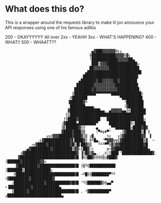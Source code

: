 # What does this do? 
This is a wrapper around the requests library to make lil jon announce your API responses using one of his famous adlibs

200 - OKAYYYYYY
All over 2xx - YEAHH
3xx - WHAT'S HAPPENING? 
400 - WHAT!!
500 - WHAATT?? 



                                            ▄▓███▓▓▓▓▓▓Æ╗╓
                                           ╫███████████▓▓▓▓╬▓╖
                                           └████████████▓▓▓▓▓██▄
                                            ███╬▓▓▓██████████████µ
                                           ██▓▓▓▓▓▓▓██████████████
                                         ▄█████████████████████████
                                       ,█████████████████████████▌
                                      ▄███████▓██▓▓▓▓▓██▓████████
                                     ████████▓▓▓▓▓▓▓▓▓▓██████████▌
                                    ████████▓█▓▓▓▓▓▓▓▓▓▓██████████,
                                   ╫██████████▀▀▀▀▀▀▀██████████████ε
                                  Æ███████              `▀█████████▌
                                 ▐██████▓╩                 └████████
                                  ███████▄▄▄▄,             ]▓███████
                                 ▓██████████████▄▄, ▄▓▓▓▓▓▄▄╠╣███████
                                ║╣██████████████████████████████████▀
                               ƒ╬████▓██████████   █████████████████µ
                              ┌▓█████▄████████▀     ██████████╬░█████
                              ║▌██████▓╬╠     ▄     ,▀▀███████≥████▓█▓
                              ▓████▓███▒▒     │▀#φΦ▀"    ,╠▓███████╣█ ╫
                       ╓╗@▓▓▓██████▓███▓╠▒ ╔▓,     %ε   ╔╠▓████████▓▓  ▌
                   ,╗▓████████████▓▌████▓╬ ╬╝█▄, "▀▓▓▓φφ╣▓██████████╫▓  ¬
                ┌╗▓████▓██████████▓█╣█▌██▓▒▒   ╙╙╙▀▀╠▓▒▓▓███████████▓█
             ,▄▓█████████▓█████████╬▓▓L╢██▓░ε      φ«▓▓███████████████▄
           ╔▓████████████████████████▓-▐╬█▓▒▓▄,- ,é░║███▌"██████████████▓,
          ▓█████████████████████████▓█ ▐╬╠██▓╬╬╬╬▒╔▓███▓ ]██████▓████████▓▓w
         ▓█████████▓████████████████▓█ ╞▒╚╬████████████ ]███████╢████████████╗
        Æ███████████████████████████▓█ ¬╩█╬╣████████▀╙╜ τ▓█████████▓██████████▓
       ┌██████████████▓███████████▓█▓█ "╚╟██████▓╬╬▄▄▀ »▐██████████▓████████████▄
       ║██████▓█████████████████████▓█ , ┘▓█████████▀  ╓█████████████████████████▄
